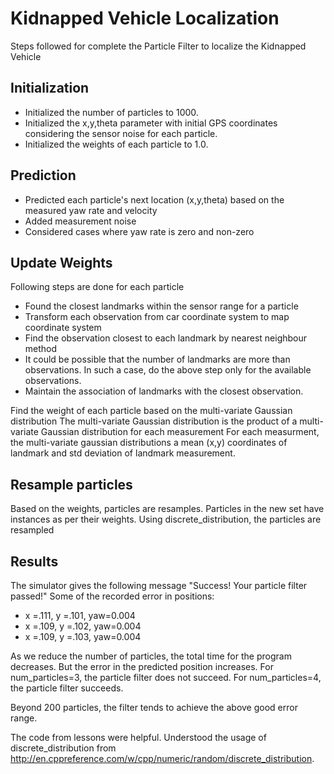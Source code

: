 # Kidnapped Vehicle Localization

Steps followed for complete the Particle Filter to localize the Kidnapped Vehicle

## Initialization
* Initialized the number of particles to 1000.
* Initialized the x,y,theta parameter with initial GPS coordinates considering the sensor noise for each particle.
* Initialized the weights of each particle to 1.0.

## Prediction
* Predicted each particle's next location (x,y,theta) based on the measured yaw rate and velocity
* Added measurement noise
* Considered cases where yaw rate is zero and non-zero

## Update Weights
Following steps are done for each particle
* Found the closest landmarks within the sensor range for a particle
* Transform each observation from car coordinate system to map coordinate system
* Find the observation closest to each landmark by nearest neighbour method
* It could be possible that the number of landmarks are more than observations.
In such a case, do the above step only for the available observations.
* Maintain the association of landmarks with the closest observation.

Find the weight of each particle based on the multi-variate Gaussian distribution
The multi-variate Gaussian distribution is the product of a multi-variate Gaussian distribution for each measurement
For each measurment, the multi-variate gaussian distributions a mean (x,y) coordinates of landmark and std deviation of landmark measurement.

## Resample particles
Based on the weights, particles are resamples.
Particles in the new set have instances as per their weights.
Using discrete_distribution, the particles are resampled

## Results
The simulator gives the following message "Success! Your particle filter passed!"
Some of the recorded error in positions:
* x =.111, y =.101, yaw=0.004
* x =.109, y =.102, yaw=0.004
* x =.109, y =.103, yaw=0.004

As we reduce the number of particles, the total time for the program decreases. But the error in the predicted position increases.
For num_particles=3, the particle filter does not succeed.
For num_particles=4, the particle filter succeeds.

Beyond 200 particles, the filter tends to achieve the above good error range.

The code from lessons were helpful.
Understood the usage of discrete_distribution from http://en.cppreference.com/w/cpp/numeric/random/discrete_distribution.
